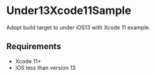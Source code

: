 # Under13Xcode11Sample
Adopt build target to under iOS13 with Xcode 11 example.

## Requirements
- Xcode 11+
- iOS less than version 13

